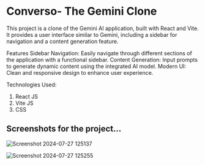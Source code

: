 # Converso- The Gemini Clone

This project is a clone of the Gemini AI application, built with React and Vite. It provides a user interface similar to Gemini, including a sidebar for navigation and a content generation feature.

Features
Sidebar Navigation: Easily navigate through different sections of the application with a functional sidebar.
Content Generation: Input prompts to generate dynamic content using the integrated AI model.
Modern UI: Clean and responsive design to enhance user experience.

Technologies Used:
<ol>
  <li>React JS</li>
  <li>Vite JS</li>
  <li>CSS</li>
</ol>

<h2>Screenshots for the project...</h2>

![Screenshot 2024-07-27 125137](https://github.com/user-attachments/assets/bdb1be90-5e86-48df-9236-f3cc87a85edd)

![Screenshot 2024-07-27 125255](https://github.com/user-attachments/assets/a8d79315-64cf-41fd-87df-b7ea02aacf2a)
